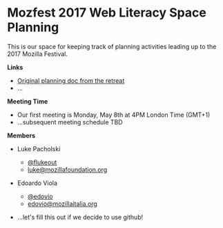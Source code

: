 # Mozfest 2017 Web Literacy Space Planning

This is our space for keeping track of planning activities leading up to the 2017 Mozilla Festival.


**Links**

* [Original planning doc from the retreat](https://docs.google.com/document/d/12rpJ4XkOHL2FTMkNeErBJFk6W-gMaJUd1smwFzlxjMk/edit)
* ...

**Meeting Time**

* Our first meeting is Monday, May 8th at 4PM London Time (GMT+1)
* ...subsequent meeting schedule TBD

**Members**

* Luke Pacholski
  * [@flukeout](https://github.com/flukeout)
  * [luke@mozillafoundation.org](mailto:luke@mozillafoundation.org)
  
* Edoardo Viola
  * [@edovio](https://github.com/edovio)
  * [edovio@mozillaitalia.org](mailto:edovio@mozillaitalia.org)
  
* ...let's fill this out if we decide to use github!
